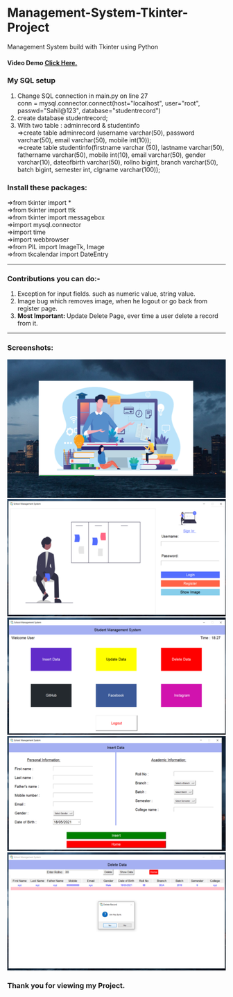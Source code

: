# Management-System-Tkinter-Project
Management System build with Tkinter using Python
<h4>Video Demo <a href="https://youtu.be/MUoK2s_Hmoc">Click Here.</a></h4>
<h3>My SQL setup </h3>
<ol>
  <li>Change SQL connection in main.py on line 27<br>
  conn = mysql.connector.connect(host="localhost", user="root", passwd="Sahil@123", database="studentrecord")</li>
  <li>create database studentrecord;</li>
  <li>With two table : adminrecord & studentinfo<br>
  =>create table adminrecord (username varchar(50), password varchar(50), email varchar(50), mobile int(10));<br>
  =>create table studentinfo(firstname varchar (50), lastname varchar(50), fathername varchar(50), mobile int(10), email varchar(50), gender varchar(10), dateofbirth varchar(50), rollno bigint, branch varchar(50), batch bigint, semester int, clgname varchar(100));</li>
</ol>

<h3>Install these packages:</h3>
=>from tkinter import *<br>
=>from tkinter import ttk<br>
=>from tkinter import messagebox<br>
=>import mysql.connector<br>
=>import time<br>
=>import webbrowser<br>
=>from PIL import ImageTk, Image<br>
=>from tkcalendar import DateEntry<br>
<hr>
<h3>Contributions you can do:-</h3>
<ol>
  <li>Exception for input fields. such as numeric value, string value.</li>
  <li>Image bug which removes image, when he logout or go back from register page.</li>
  <li><b>Most Important: </b>Update Delete Page, ever time a user delete a record from it.</li>
 </ol>
 <hr>
<h3>Screenshots:</h3>
<img src="screenshots/1.png"></img>
<img src="screenshots/2.png"></img>
<img src="screenshots/3.png"></img>
<img src="screenshots/4.png"></img>
<img src="screenshots/5.png"></img>

<h3>Thank you for viewing my Project.</h3>
